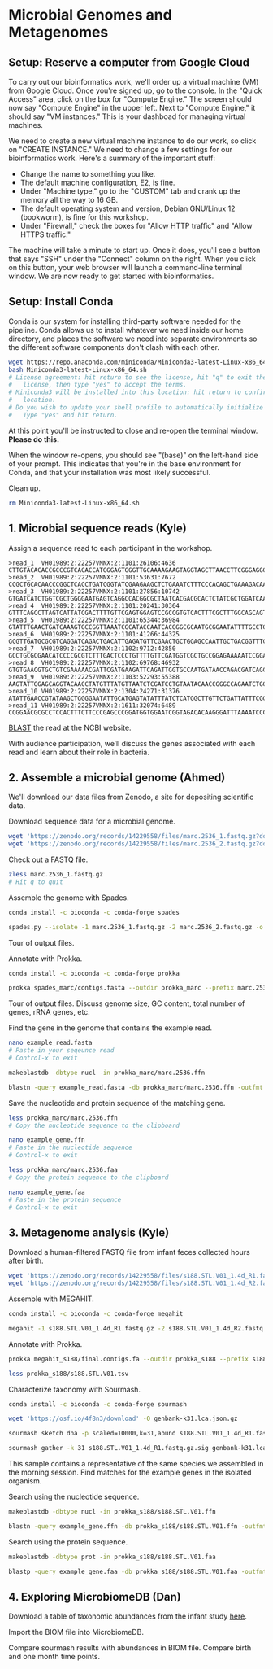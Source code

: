 # Microbial Genomes and Metagenomes

## Setup: Reserve a computer from Google Cloud

To carry out our bioinformatics work, we'll order up a virtual machine
(VM) from Google Cloud. Once you're signed up, go to the console. In
the "Quick Access" area, click on the box for "Compute Engine." The
screen should now say "Compute Engine" in the upper left. Next to
"Compute Engine," it should say "VM instances." This is your dashboad
for managing virtual machines.

We need to create a new virtual machine instance to do our work, so
click on "CREATE INSTANCE." We need to change a few settings for our
bioinformatics work. Here's a summary of the important stuff:

* Change the name to something you like.
* The default machine configuration, E2, is fine.
* Under "Machine type," go to the "CUSTOM" tab and crank up the
  memory all the way to 16 GB.
* The default operating system and version, Debian GNU/Linux 12 (bookworm),
  is fine for this workshop.
* Under "Firewall," check the boxes for "Allow HTTP traffic" and
  "Allow HTTPS traffic."

The machine will take a minute to start up. Once it does, you'll see a
button that says "SSH" under the "Connect" column on the right. When
you click on this button, your web browser will launch a command-line
terminal window. We are now ready to get started with bioinformatics.

## Setup: Install Conda

Conda is our system for installing third-party software needed for the
pipeline. Conda allows us to install whatever we need inside our home
directory, and places the software we need into separate environments
so the different software components don't clash with each other.

```bash
wget https://repo.anaconda.com/miniconda/Miniconda3-latest-Linux-x86_64.sh
bash Miniconda3-latest-Linux-x86_64.sh
# License agreement: hit return to see the license, hit "q" to exit the
#   license, then type "yes" to accept the terms.
# Miniconda3 will be installed into this location: hit return to confirm the
#   location.
# Do you wish to update your shell profile to automatically initialize conda?
#   Type "yes" and hit return.
```

At this point you'll be instructed to close and re-open the terminal
window. **Please do this.**

When the window re-opens, you should see "(base)" on the left-hand
side of your prompt. This indicates that you're in the base
environment for Conda, and that your installation was most likely
successful.

Clean up.

```bash
rm Miniconda3-latest-Linux-x86_64.sh
```

## 1. Microbial sequence reads (Kyle)

Assign a sequence read to each participant in the workshop.

```
>read_1  VH01989:2:22257VMNX:2:1101:26106:4636
CTTGTACACACCGCCCGTCACACCATGGGAGTGGGTTGCAAAAGAAGTAGGTAGCTTAACCTTCGGGAGGGCGCTTACCACTTTGTGATTCATGACTGGGGTGAAGTCGTAACAAGGTAACCGTAGGGGAACCTGCGGTTGGATCACCTCC
>read_2  VH01989:2:22257VMNX:2:1101:53631:7672
CCGCTGCACAACCCGGCTCACCTGATCGGTATCGAAGAAGCTCTGAAATCTTTCCCACAGCTGAAAGACAAAAACGTTGCTGTATTTGACACCGCGTTCCACCAGACTATGCCGGAAGAGTCTTACCTCTACGCCCTGCCGTACAACCTGT
>read_3  VH01989:2:22257VMNX:2:1101:27856:10742
GTGATCATCTGGTCGCTGGGGAATGAGTCAGGCCACGGCGCTAATCACGACGCACTCTATCGCTGGATCAAATCTGTCGATCCTTCCCGCCCGGTACAGTATGAAGGCGGCGGAGCCGACACCTCCGCAACCGATATTATTTGCCCGATGT
>read_4  VH01989:2:22257VMNX:2:1101:20241:30364
GTTTCAGCCTTAGTCATTATCGACTTTTGTTCGAGTGGAGTCCGCCGTGTCACTTTCGCTTTGGCAGCAGTGTCTTGCCCGATTGCAGGATGAGTTACCAGCCACAGAATTCAGTATGTGGATACGCCCATTGCAGGCGGAACTGAGCGAT
>read_5  VH01989:2:22257VMNX:2:1101:65344:36984
GTATTTGAACTGATCAAAGTGCCGGTTAAATCGCATACCAATCACGGGCGCAATGCGGAATATTTTGCCTGGGTGCAAAAACATTTACGTGAACACCCCGTCGATAGAGTCGTTGGATTTAATAAAATGCCGGGGCTGGACGTTTATTATG
>read_6  VH01989:2:22257VMNX:2:1101:41266:44325
GCGTTGATGCGCGTCAGGATCAGACTGACATTGAGATGTTCGAACTGCTGGAGCCAATTGCTGACGGTTTCCGTAACTATCGCGCTCGTCTGGACGTTTCCACCACCGAGTCACTGTTGATTGATAAAGCACAGCAACTGACGCTGACCGC
>read_7  VH01989:2:22257VMNX:2:1102:9712:42850
GCCTGCGCGAACATCCCCGCGTCTTTGACTCCCTGTTTTGTTCGATGGTCGCTGCCGGAGAAAAATCCGGACATCTCGACGTGGTGCTCAATCGCCTGGCGGATTACACCGAACAGCGGCAGCGTCTGAAATCACGCCTGCTGCAGGCCAT
>read_8  VH01989:2:22257VMNX:2:1102:69768:46932
GTGTGAACGTGCTGTCGAAAAACGATTCGATGAAGATTCAGATTGGTGCCAATGATAACCAGACGATCAGCATTGGCTTGCAACAAATCGACAGTACCACTTTGAATCTGAAAGGATTTACCGTGTCCGGCATGGCGGATTTCAGCGCGGC
>read_9  VH01989:2:22257VMNX:2:1103:52293:55388
AAGTATTGGAGCAGGTACAACCTATGTTTATGTTAATCTCGATCCTGTAATACAACCGGGCCAGAATCTGGTTGTAGACTTGTCTCAGCATATAAGTTGCTGGAATGATTACGGCGGCTGGTACGACACTGATCATATAAACCTGGTACAA
>read_10 VH01989:2:22257VMNX:2:1304:24271:31376
ATATTGAACCGTATAAGCTGGGGAATATTGCATGAGTATATTTATCTCATGGCTTGTTCTGATTATTTCGGTGGTCTGCGCCATTGGGATTATGCAAATTATTCATTCAGTAAAAAAGATTGAACGCTTTTTCACTGGCGAATAACAGCGC
>read_11 VH01989:2:22257VMNX:2:1611:32074:6489
CCGGAACGCGCCTCCACTTTCTTCCCGAGCCCGGATGGTGGAATCGGTAGACACAAGGGATTTAAAATCCCTCGGCGTTCGCGCTGTGCGGGTTCAAGTCCCGCTCCGGGTACCATGGGAAAGATAAGAATAAAATCAAAGCAATAAGCCT
```

[BLAST](https://blast.ncbi.nlm.nih.gov/Blast.cgi) the read at the NCBI
website.

With audience participation, we’ll discuss the genes associated with
each read and learn about their role in bacteria.

## 2. Assemble a microbial genome (Ahmed)

We'll download our data files from Zenodo, a site for depositing
scientific data.

Download sequence data for a microbial genome.

```bash
wget 'https://zenodo.org/records/14229558/files/marc.2536_1.fastq.gz?download=1' -O marc.2536_1.fastq.gz
wget 'https://zenodo.org/records/14229558/files/marc.2536_2.fastq.gz?download=1' -O marc.2536_2.fastq.gz
```

Check out a FASTQ file.

```bash
zless marc.2536_1.fastq.gz
# Hit q to quit
```

Assemble the genome with Spades.

```bash
conda install -c bioconda -c conda-forge spades
```

```bash
spades.py --isolate -1 marc.2536_1.fastq.gz -2 marc.2536_2.fastq.gz -o spades_marc
```

Tour of output files.

Annotate with Prokka.

```bash
conda install -c bioconda -c conda-forge prokka
```

```bash
prokka spades_marc/contigs.fasta --outdir prokka_marc --prefix marc.2536
```

Tour of output files. Discuss genome size, GC content, total number of
genes, rRNA genes, etc.

Find the gene in the genome that contains the example read.

```bash
nano example_read.fasta
# Paste in your seqeunce read
# Control-x to exit
```

```bash
makeblastdb -dbtype nucl -in prokka_marc/marc.2536.ffn
```

```bash
blastn -query example_read.fasta -db prokka_marc/marc.2536.ffn -outfmt 7
```

Save the nucleotide and protein sequence of the matching gene.

```bash
less prokka_marc/marc.2536.ffn
# Copy the nucleotide sequence to the clipboard
```

```bash
nano example_gene.ffn
# Paste in the nucleotide sequence
# Control-x to exit
```

```bash
less prokka_marc/marc.2536.faa
# Copy the protein sequence to the clipboard
```

```bash
nano example_gene.faa
# Paste in the protein sequence
# Control-x to exit
```

## 3. Metagenome analysis (Kyle)

Download a human-filtered FASTQ file from infant feces collected hours
after birth.

```bash
wget 'https://zenodo.org/records/14229558/files/s188.STL.V01_1.4d_R1.fastq.gz?download=1' -O s188.STL.V01_1.4d_R1.fastq.gz
wget 'https://zenodo.org/records/14229558/files/s188.STL.V01_1.4d_R2.fastq.gz?download=1' -O s188.STL.V01_1.4d_R2.fastq.gz
```

Assemble with MEGAHIT.

```bash
conda install -c bioconda -c conda-forge megahit
```

```bash
megahit -1 s188.STL.V01_1.4d_R1.fastq.gz -2 s188.STL.V01_1.4d_R2.fastq.gz -o megahit_s188
```

Annotate with Prokka.

```bash
prokka megahit_s188/final.contigs.fa --outdir prokka_s188 --prefix s188.STL.V01
```

```bash
less prokka_s188/s188.STL.V01.tsv
```

Characterize taxonomy with Sourmash.

```bash
conda install -c bioconda -c conda-forge sourmash
```

```bash
wget 'https://osf.io/4f8n3/download' -O genbank-k31.lca.json.gz
```

```bash
sourmash sketch dna -p scaled=10000,k=31,abund s188.STL.V01_1.4d_R1.fastq.gz --name-from-first
```

```bash
sourmash gather -k 31 s188.STL.V01_1.4d_R1.fastq.gz.sig genbank-k31.lca.json.gz
```

This sample contains a representative of the same species we assembled
in the morning session. Find matches for the example genes in the
isolated organism.

Search using the nucleotide sequence.

```bash
makeblastdb -dbtype nucl -in prokka_s188/s188.STL.V01.ffn
```

```bash
blastn -query example_gene.ffn -db prokka_s188/s188.STL.V01.ffn -outfmt 7
```

Search using the protein sequence.

```bash
makeblastdb -dbtype prot -in prokka_s188/s188.STL.V01.faa
```

```bash
blastp -query example_gene.faa -db prokka_s188/s188.STL.V01.faa -outfmt 7
```

## 4. Exploring MicrobiomeDB (Dan)

Download a table of taxonomic abundances from the infant study
[here](igram_birth_1m.biom).

Import the BIOM file into MicrobiomeDB.

Compare sourmash results with abundances in BIOM file. Compare birth
and one month time points.
